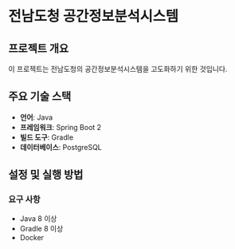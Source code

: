 # 전남도청 공간정보분석시스템

## 프로젝트 개요

이 프로젝트는 전남도청의 공간정보분석시스템을 고도화하기 위한 것입니다.

## 주요 기술 스택

- **언어**: Java
- **프레임워크**: Spring Boot 2
- **빌드 도구**: Gradle
- **데이터베이스**: PostgreSQL

## 설정 및 실행 방법

### 요구 사항

- Java 8 이상
- Gradle 8 이상
- Docker
